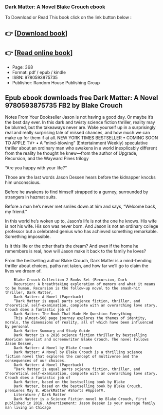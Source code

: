 ### Dark Matter: A Novel Blake Crouch ebook

To Download or Read This book click on the link button below :

## 👉  [**[Download book](http://ebooksharez.info/download.php?group=book&from=github.com&id=707839&lnk=1064 "Download book")**]

## 👉  [**[Read online book](http://ebooksharez.info/download.php?group=book&from=github.com&id=707839&lnk=1064 "Read online book")**]


* Page: 368
* Format: pdf / epub / kindle
* ISBN: 9780593875735
* Publisher: Random House Publishing Group



## Epub ebook downloads free Dark Matter: A Novel 9780593875735 FB2 by Blake Crouch



Notes From Your Bookseller Jason is not having a good day. Or maybe it’s the best day ever. In this dark and twisty science fiction thriller, reality may be blurred, but the takeaways never are. Wake yourself up in a surprisingly real and really surprising tale of missed chances, and how much we can make up for them if at all. NEW YORK TIMES BESTSELLER • COMING SOON TO APPLE TV+ • A “mind-blowing” (Entertainment Weekly) speculative thriller about an ordinary man who awakens in a world inexplicably different from the reality he thought he knew—from the author of Upgrade, Recursion, and the Wayward Pines trilogy
 
 “Are you happy with your life?”
 
 Those are the last words Jason Dessen hears before the kidnapper knocks him unconscious. 
 
 Before he awakens to find himself strapped to a gurney, surrounded by strangers in hazmat suits.
 
 Before a man he’s never met smiles down at him and says, “Welcome back, my friend.”
 
 In this world he’s woken up to, Jason’s life is not the one he knows. His wife is not his wife. His son was never born. And Jason is not an ordinary college professor but a celebrated genius who has achieved something remarkable. Something impossible.
 
 Is it this life or the other that’s the dream? And even if the home he remembers is real, how will Jason make it back to the family he loves?
 
 From the bestselling author Blake Crouch, Dark Matter is a mind-bending thriller about choices, paths not taken, and how far we’ll go to claim the lives we dream of.


        Blake Crouch Collection 2 Books Set (Recursion, Dark
        Recursion: A breathtaking exploration of memory and what it means to be human, Recursion is the follow-up novel to the smash-hit thriller, Dark Matter, 
        Dark Matter: A Novel (Paperback)
        “Dark Matter is equal parts science fiction, thriller, and theoretical self-examination, complete with an overarching love story. Crouch does a fantastic job of 
        Dark Matter: The Book That Made Me Question Everything
        This almost-500 page journey explores the themes of identity, morals, the dimensions of reality, all of which have been influenced by personal 
        Dark Matter Summary and Study Guide
        Dark Matter is a 2016 science fiction thriller by bestselling American novelist and screenwriter Blake Crouch. The novel follows Jason Dessen, 
        Dark Matter: A Novel by Blake Crouch
        Dark Matter: A Novel by Blake Crouch is a thrilling science fiction novel that explores the concept of multiverse and the consequences of our choices.
        Dark Matter: A Novel (Paperback)
        “Dark Matter is equal parts science fiction, thriller, and theoretical self-examination, complete with an overarching love story. Crouch does a fantastic job of 
        Dark Matter, based on the bestselling book by Blake
        Dark Matter, based on the bestselling book by Blake Crouch, premieres May 8. #DarkMatter #Shorts #AppleTV.
        Literature / Dark Matter
        Dark Matter is a Science Fiction novel by Blake Crouch, first published in 2016. Advertisement: Jason Dessen is your average family man living in Chicago 
    




